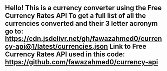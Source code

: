 Hello! This is a currency converter using the Free Currency Rates API
To get a full list of all the currencies converted and their 3 letter acronym go to: https://cdn.jsdelivr.net/gh/fawazahmed0/currency-api@1/latest/currencies.json
Link to Free Currency Rates API used in this code: https://github.com/fawazahmed0/currency-api
-----------------------------------------------------------------------------------------------------------------------------------------
